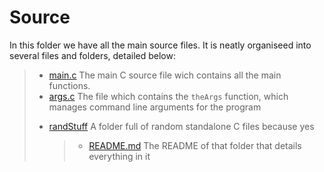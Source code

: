 # Source
In this folder we have all the main source files. It is neatly organiseed into several files and folders, detailed below:
> - [main.c](main.c)
>   The main C source file wich contains all the main functions.
> - [args.c](args.c)
>   The file which contains the `theArgs` function, which manages command line arguments for the program
> * [randStuff](randStuff/)
>   A folder full of random standalone C files because yes
>   > - [README.md](randStuff/README.md)
>   >   The README of that folder that details everything in it
